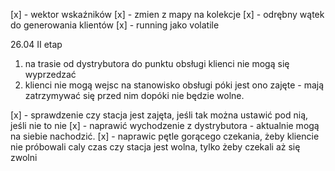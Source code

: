 [x] - wektor wskaźników
[x] - zmien z mapy na kolekcje
[x] - odrębny wątek do generowania klientów
[x] - running jako volatile

26.04
II etap
1. na trasie od dystrybutora do punktu obsługi klienci nie mogą się wyprzedzać 
2. klienci nie mogą wejsc na stanowisko obsługi póki jest ono zajęte - mają zatrzymywać się przed nim dopóki nie będzie wolne.

[x] - sprawdzenie czy stacja jest zajęta, jeśli tak można ustawić pod nią, jeśli nie to nie
[x] - naprawić wychodzenie z dystrybutora - aktualnie mogą na siebie nachodzić.
[x] - naprawic pętle gorącego czekania, żeby kliencie nie próbowali caly czas czy stacja jest wolna, tylko żeby czekali aż się zwolni
